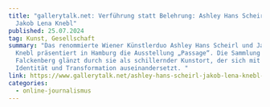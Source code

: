 ```yaml
---
title: "gallerytalk.net: Verführung statt Belehrung: Ashley Hans Scheirl und
  Jakob Lena Knebl"
published: 25.07.2024
tag: Kunst, Gesellschaft
summary: "Das renommierte Wiener Künstlerduo Ashley Hans Scheirl und Jakob Lena
  Knebl präsentiert in Hamburg die Ausstellung „Passage“. Die Sammlung
  Falckenberg glänzt durch sie als schillernder Kunstort, der sich mit Körper,
  Identität und Transformation auseinandersetzt. "
link: https://www.gallerytalk.net/ashley-hans-scheirl-jakob-lena-knebl-sammlung-falckenberg-deichtorhallen/
categories:
  - online-journalismus
---
```

